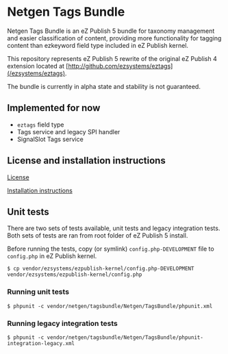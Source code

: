 Netgen Tags Bundle
==============

Netgen Tags Bundle is an eZ Publish 5 bundle for taxonomy management and easier classification of content, providing more functionality for tagging content than ezkeyword field type included in eZ Publish kernel.

This repository represents eZ Publish 5 rewrite of the original eZ Publish 4 extension located at [http://github.com/ezsystems/eztags](/ezsystems/eztags).

The bundle is currently in alpha state and stability is not guaranteed.

Implemented for now
-------------------

* `eztags` field type
* Tags service and legacy SPI handler
* SignalSlot Tags service

License and installation instructions
-------------------------------------

[License](LICENSE)

[Installation instructions](Resources/doc/INSTALL.md)

Unit tests
----------

There are two sets of tests available, unit tests and legacy integration tests. Both sets of tests are ran from root folder of eZ Publish 5 install.

Before running the tests, copy (or symlink) `config.php-DEVELOPMENT` file to `config.php` in eZ Publish kernel.

    $ cp vendor/ezsystems/ezpublish-kernel/config.php-DEVELOPMENT vendor/ezsystems/ezpublish-kernel/config.php

### Running unit tests

    $ phpunit -c vendor/netgen/tagsbundle/Netgen/TagsBundle/phpunit.xml

### Running legacy integration tests

    $ phpunit -c vendor/netgen/tagsbundle/Netgen/TagsBundle/phpunit-integration-legacy.xml

